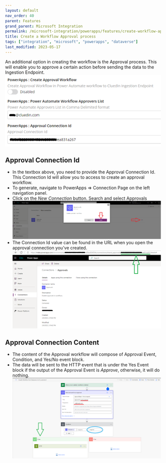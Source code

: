 ```yaml
---
layout: default
nav_order: 40
parent: Features
grand_parent: Microsoft Integration
permalink: /microsoft-integration/powerapps/features/create-workflow-approval
title: Create a Workflow Approval process
tags: ["integration", "microsoft", "powerapps", "dataverse"]
last_modified: 2023-05-17
---
```


An additional option in creating the workflow is the Approval process. This will enable you to approve a certain action before sending the data to the Ingestion Endpoint.
![Create Workflow Approval process](../images/power-automate-workflow-approval-setting.png)
## Approval Connection Id
- In the textbox above, you need to provide the Approval Connection Id. This Connection Id will allow you to access to create an approval workflow.
- To generate, navigate to PowerApps => Connection Page on the left navigation panel.
- Click on the _New Connection_ button. Search and select Approvals
![Create Approval Connection Id](../images/create-approval-connection-id.png)
- The Connection Id value can be found in the URL when you open the approval connection you've created.
![Create Approval Connection Id](../images/create-approval-connection-id2.png)
## Approval Connection Content
- The content of the Approval workflow will compose of Approval Event, Condition, and Yes/No event block.
- The data will be sent to the HTTP event that is under the Yes Event block if the output of the Approval Event is _Approve_, otherwise, it will do nothing.
![Power Automate Workflow Approval Content](../images/power-automate-workflow-approval-content.png)